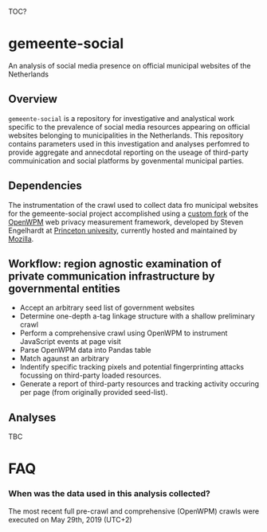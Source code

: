 TOC?

# gemeente-social
An analysis of social media presence on official municipal websites of the Netherlands

## Overview
`gemeente-social` is a repository for investigative and analystical work specific to the prevalence of social media resources appearing on official websites belonging to municipalities in the Netherlands. This repository contains parameters used in this investigation and analyses perfomred to provide aggregate and annecdotal reporting on the useage of third-party commuinication and social platforms by govenmental municipal parties.

## Dependencies
The instrumentation of the crawl used to collect data fro municipal websites for the gemeente-social project accomplished using a [custom fork](https://github.com/mercator-working-group/OpenWPM) of the [OpenWPM](https://github.com/mozilla/OpenWPM) web privacy measurement framework, developed by Steven Engelhardt at [Princeton univesity](https://webtap.princeton.edu/), currently hosted and maintained by [Mozilla](mozilla.org). 

## Workflow: region agnostic examination of private communication infrastructure by governmental entities

  - Accept an arbitrary seed list of government websites
  - Determine one-depth a-tag linkage structure with a shallow preliminary crawl
  - Perform a comprehensive crawl using OpenWPM to instrument JavaScript events at page visit
  - Parse OpenWPM data into Pandas table
  - Match agaunst an arbitrary 
  - Indentify specific tracking pixels and potential fingerprinting attacks focussing on third-party loaded resources.
  - Generate a report of third-party resources and tracking activity occuring per page (from originally provided seed-list).

## Analyses
TBC 

# FAQ

### When was the data used in this analysis collected?
The most recent full pre-crawl and comprehensive (OpenWPM) crawls were executed on May 29th, 2019 (UTC+2)


